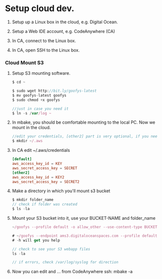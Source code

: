 
# Setup cloud dev.

1. Setup up a Linux box in the cloud, e.g. Digital Ocean.

2. Setup a Web IDE account, e.g. CodeAnywhere (CA)

3. In CA, connect to the Linux box.

4. In CA, open SSH to the Linux box.


### Cloud Mount S3

1. Setup S3 mounting software.
	```js
	$ cd ~

	$ sudo wget http://bit.ly/goofys-latest
	$ mv goofys-latest goofys
	$ sudo chmod +x goofys

	//just in case you need it
	$ ln -s /var/log ~
	```

1. In mbake, you should be comfortable mounting to the local PC. Now we mount in the cloud.

	```js
	//edit your credentials, [other2] part is very optional, if you need 2 mounts.
	$ mkdir ~/.aws
	```
1. In CA edit ~/.aws/credentials
	```conf
	[default]
	aws_access_key_id = KEY
	aws_secret_access_key = SECRET
	[other2]
	aws_access_key_id = KEY2
	aws_secret_access_key = SECRET2
	```

1. Make a directory in which you'll mount s3 bucket
	```js
	$ mkdir folder_name
	// check if folder was created
	$ ls -la
	```

1. Mount your S3 bucket into it, use your BUCKET-NAME and folder_name
	```js
	~/goofys --profile default -o allow_other --use-content-type BUCKET-NAME ~/folder_name
   
   # ~/goofys --endpoint ams3.digitaloceanspaces.com --profile default -o allow_other --use-content-type web1 ~/bucket1 
   # -h will get you help

	// check to see your S3 webapp files
	ls -la

	// if errors, check /var/log/syslog for direction
	```

1. Now you can edit and ... from CodeAnywhere ssh: mbake -a


